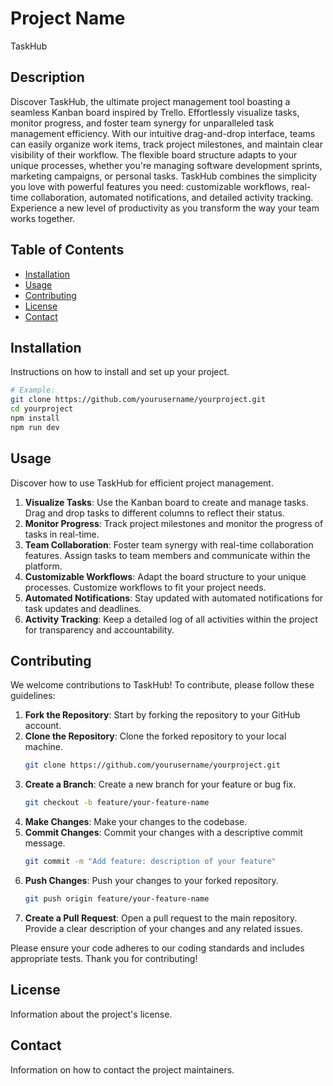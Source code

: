 # Project Name
TaskHub

## Description
 Discover TaskHub, the ultimate project 
management tool boasting a seamless Kanban 
board inspired by Trello. Effortlessly visualize 
tasks, monitor progress, and foster team 
synergy for unparalleled task management 
efficiency.
 With our intuitive drag-and-drop interface, 
teams can easily organize work items, track 
project milestones, and maintain clear visibility 
of their workflow. The flexible board structure 
adapts to your unique processes, whether 
you're managing software development sprints, 
marketing campaigns, or personal tasks.
 TaskHub combines the simplicity you love with 
powerful features you need: customizable 
workflows, real-time collaboration, automated 
notifications, and detailed activity tracking. 
Experience a new level of productivity as you 
transform the way your team works together.


## Table of Contents
- [Installation](#installation)
- [Usage](#usage)
- [Contributing](#contributing)
- [License](#license)
- [Contact](#contact)

## Installation
Instructions on how to install and set up your project.

```bash
# Example:
git clone https://github.com/yourusername/yourproject.git
cd yourproject
npm install
npm run dev
```

## Usage
Discover how to use TaskHub for efficient project management.

1. **Visualize Tasks**: Use the Kanban board to create and manage tasks. Drag and drop tasks to different columns to reflect their status.
2. **Monitor Progress**: Track project milestones and monitor the progress of tasks in real-time.
3. **Team Collaboration**: Foster team synergy with real-time collaboration features. Assign tasks to team members and communicate within the platform.
4. **Customizable Workflows**: Adapt the board structure to your unique processes. Customize workflows to fit your project needs.
5. **Automated Notifications**: Stay updated with automated notifications for task updates and deadlines.
6. **Activity Tracking**: Keep a detailed log of all activities within the project for transparency and accountability.


## Contributing
We welcome contributions to TaskHub! To contribute, please follow these guidelines:

1. **Fork the Repository**: Start by forking the repository to your GitHub account.
2. **Clone the Repository**: Clone the forked repository to your local machine.
   ```bash
   git clone https://github.com/yourusername/yourproject.git
   ```
3. **Create a Branch**: Create a new branch for your feature or bug fix.
   ```bash
   git checkout -b feature/your-feature-name
   ```
4. **Make Changes**: Make your changes to the codebase.
5. **Commit Changes**: Commit your changes with a descriptive commit message.
   ```bash
   git commit -m "Add feature: description of your feature"
   ```
6. **Push Changes**: Push your changes to your forked repository.
   ```bash
   git push origin feature/your-feature-name
   ```
7. **Create a Pull Request**: Open a pull request to the main repository. Provide a clear description of your changes and any related issues.

Please ensure your code adheres to our coding standards and includes appropriate tests. Thank you for contributing!

## License
Information about the project's license.

## Contact
Information on how to contact the project maintainers.

